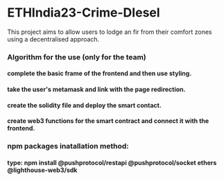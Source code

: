 # ETHIndia23-Crime-DIesel

This project aims to allow users to lodge an fir from their comfort zones using a decentralised approach.

### Algorithm for the use (only for the team)

#### complete the basic frame of the frontend and then use styling.

#### take the user's metamask and link with the page redirection.

#### create the solidity file and deploy the smart contact.

#### create web3 functions for the smart contract and connect it with the frontend.

### npm packages inatallation method:

#### type: npm install @pushprotocol/restapi @pushprotocol/socket ethers @lighthouse-web3/sdk
